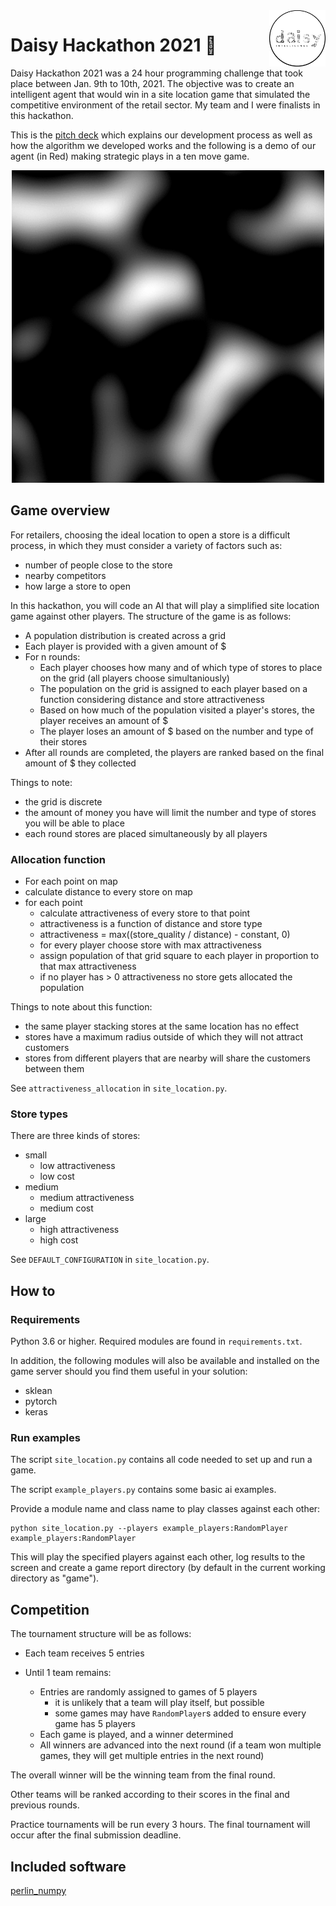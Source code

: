 <a href="https://github.com/MustafaKhan670093/3D-Resnet-Research-UTMIST/blob/main/README.md#3d-resnets-research--utmist-">
    <img src="Images/daisy-border.png" alt="Daisy Hackathon 2021" title="Daisy Hackathon 2021" align="right" height="90" />
</a>

# Daisy Hackathon 2021 🌼

Daisy Hackathon 2021 was a 24 hour programming challenge that took place between Jan. 9th to 10th, 2021. The objective was to create an intelligent agent that would win in a site location game that simulated the competitive environment of the retail sector. My team and I were finalists in this hackathon. 

This is the [pitch deck](https://docs.google.com/presentation/d/1EwO9AxeSVlUpmBd8_6m_L8CPLahBAYIsgrKj5uxdRUI/edit?usp=sharing) which explains our development process as well as how the algorithm we developed works and the following is a demo of our agent (in Red) making strategic plays in a ten move game.

<p align="center">
  <img src="Images/game-in-action.gif" alt="demo game" title="demo game" height="500" /> 
</p>

## Game overview

For retailers, choosing the ideal location to open a store is a difficult
process, in which they must consider a variety of factors such as:
- number of people close to the store
- nearby competitors
- how large a store to open

In this hackathon, you will code an AI that will play a simplified site
location game against other players. The structure of the game is as follows:

- A population distribution is created across a grid
- Each player is provided with a given amount of $
- For n rounds:
    - Each player chooses how many and of which type of stores to place on the 
      grid (all players choose simultaniously)
    - The population on the grid is assigned to each player based on a function
      considering distance and store attractiveness
    - Based on how much of the population visited a player's stores, the player
      receives an amount of $
    - The player loses an amount of $ based on the number and type of their 
      stores
- After all rounds are completed, the players are ranked based on the final 
  amount of $ they collected

Things to note:

- the grid is discrete
- the amount of money you have will limit the number and type of stores you will
  be able to place
- each round stores are placed simultaneously by all players

### Allocation function

- For each point on map
- calculate distance to every store on map
- for each point
  - calculate attractiveness of every store to that point
  - attractiveness is a function of distance and store type
  - attractiveness = max((store_quality / distance) - constant, 0)
  - for every player choose store with max attractiveness
  - assign population of that grid square to each player in proportion to that
    max attractiveness
  - if no player has > 0 attractiveness no store gets allocated the population

Things to note about this function:

- the same player stacking stores at the same location has no effect
- stores have a maximum radius outside of which they will not attract customers
- stores from different players that are nearby will share the customers between
  them

See `attractiveness_allocation` in `site_location.py`.

### Store types

There are three kinds of stores:

- small
  - low attractiveness
  - low cost
- medium
  - medium attractiveness
  - medium cost
- large
  - high attractiveness
  - high cost

See `DEFAULT_CONFIGURATION` in `site_location.py`.

## How to

### Requirements

Python 3.6 or higher. Required modules are found in `requirements.txt`.

In addition, the following modules will also be available and installed on the
game server should you find them useful in your solution:

- sklean
- pytorch
- keras

### Run examples

The script `site_location.py` contains all code needed to set up and run a game.

The script `example_players.py` contains some basic ai examples.

Provide a module name and class name to play classes against each other:

```
python site_location.py --players example_players:RandomPlayer example_players:RandomPlayer
```

This will play the specified players against each other, log results to the
screen and create a game report directory (by default in the current working
directory as "game").

## Competition 

The tournament structure will be as follows:

- Each team receives 5 entries

- Until 1 team remains:
  - Entries are randomly assigned to games of 5 players
    - it is unlikely that a team will play itself, but possible
    - some games may have `RandomPlayer`s added to ensure every game has 5 players
  - Each game is played, and a winner determined
  - All winners are advanced into the next round (if a team won multiple games,
    they will get multiple entries in the next round)

The overall winner will be the winning team from the final round.

Other teams will be ranked according to their scores in the final and previous rounds.

Practice tournaments will be run every 3 hours. The final tournament will occur
after the final submission deadline.

## Included software

[perlin_numpy](https://github.com/pvigier/perlin-numpy)
